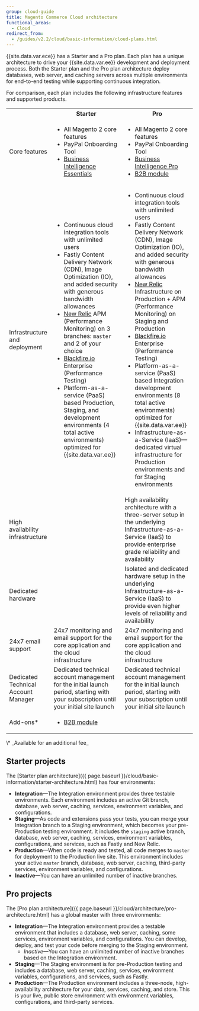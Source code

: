 ```yaml
---
group: cloud-guide
title: Magento Commerce Cloud architecture
functional_areas:
  - Cloud
redirect_from:
  - /guides/v2.2/cloud/basic-information/cloud-plans.html
---
```


{{site.data.var.ece}} has a Starter and a Pro plan. Each plan has a unique architecture to drive your {{site.data.var.ee}} development and deployment process. Both the Starter plan and the Pro plan architecture deploy databases, web server, and caching servers across multiple environments for end-to-end testing while supporting continuous integration.

For comparison, each plan includes the following infrastructure features and supported products.

<table>
  <tbody>
    <tr>
      <td class="blank"></td>
      <th>Starter</th>
      <th>Pro</th>
    </tr>
    <tr>
      <td>Core features</td>
      <td>
        <ul>
          <li>All Magento 2 core features</li>
          <li>PayPal Onboarding Tool</li>
          <li><a href="https://magento.com/blog/magento-news/introducing-magento-business-intelligence-essentials">Business Intelligence Essentials</a></li>
        </ul>
      </td>
      <td>
        <ul>
          <li>All Magento 2 core features</li>
          <li>PayPal Onboarding Tool</li>
          <li><a href="https://magento.com/blog/magento-news/introducing-magento-business-intelligence-essentials">Business Intelligence Pro</a></li>
          <li><a href="https://magento.com/business-needs/b2b-commerce">B2B module</a></li>
        </ul>
      </td>
    </tr>
    <tr>
      <td>Infrastructure and deployment</td>
      <td>
        <ul>
          <li>Continuous cloud integration tools with unlimited users</li>
          <li>Fastly Content Delivery Network (CDN), Image Optimization (IO), and added security with generous bandwidth allowances</li>
          <li>
            <a href="{{ page.baseurl }}/cloud/project/new-relic.html">New Relic</a> APM (Performance Monitoring) on 3 branches: <code>master</code> and 2 of your choice
          </li>
          <li>
            <a href="{{ page.baseurl }}/cloud/project/project-integrate-blackfire.html">Blackfire.io</a> Enterprise (Performance Testing)
          </li>
          <li>Platform-as-a-service (PaaS) based Production, Staging, and development environments (4 total active environments) optimized for {{site.data.var.ee}}</li>
        </ul>
      </td>
      <td>
        <ul>
          <li>Continuous cloud integration tools with unlimited users</li>
          <li>Fastly Content Delivery Network (CDN), Image Optimization (IO), and added security with generous bandwidth allowances</li>
          <li>
            <a href="{{ page.baseurl }}/cloud/project/new-relic.html">New Relic</a> Infrastructure on Production + APM (Performance Monitoring) on Staging and Production
          </li>
          <li>
            <a href="{{ page.baseurl }}/cloud/project/project-integrate-blackfire.html">Blackfire.io</a> Enterprise (Performance Testing)
          </li>
          <li>Platform-as-a-service (PaaS) based Integration development environments (8 total active environments) optimized for {{site.data.var.ee}}</li>
          <li>Infrastructure-as-a-Service (IaaS)—dedicated virtual infrastructure for Production environments and for Staging environments</li>
        </ul>
      </td>
    </tr>
    <tr>
      <td>High availability infrastructure</td>
      <td class="blank"></td>
      <td>High availability architecture with a three-server setup in the underlying Infrastructure-as-a-Service (IaaS) to provide enterprise grade reliability and availability</td>
    </tr>
    <tr>
      <td>Dedicated hardware</td>
      <td class="blank"></td>
      <td>Isolated and dedicated hardware setup in the underlying Infrastructure-as-a-Service (IaaS) to provide even higher levels of reliability and availability</td>
    </tr>
    <tr>
      <td>24x7 email support</td>
      <td>24x7 monitoring and email support for the core application and the cloud infrastructure</td>
      <td>24x7 monitoring and email support for the core application and the cloud infrastructure</td>
    </tr>
    <tr>
      <td>Dedicated Technical Account Manager</td>
      <td>Dedicated technical account management for the initial launch period, starting with your subscription until your initial site launch</td>
      <td>Dedicated technical account management for the initial launch period, starting with your subscription until your initial site launch</td>
    </tr>
    <tr>
      <td>Add-ons*</td>
      <td>
        <ul>
          <li><a href="https://magento.com/business-needs/b2b-commerce">B2B module</a></li>
        </ul>
      </td>
      <td class="blank"></td>
    </tr>
  </tbody>
</table>
\* _Available for an additional fee_

## Starter projects

The [Starter plan architecture]({{ page.baseurl }}/cloud/basic-information/starter-architecture.html) has four environments:

- **Integration**—The Integration environment provides three testable environments. Each environment includes an active Git branch, database, web server, caching, services, environment variables, and configurations.
- **Staging**—As code and extensions pass your tests, you can merge your Integration branch to a Staging environment, which becomes your pre-Production testing environment. It includes the `staging` active branch, database, web server, caching, services, environment variables, configurations, and services, such as Fastly and New Relic.
- **Production**—When code is ready and tested, all code merges to `master` for deployment to the Production live site. This environment includes your active `master` branch, database, web server, caching, third-party services, environment variables, and configurations.
- **Inactive**—You can have an unlimited number of inactive branches. 

## Pro projects

The [Pro plan architecture]({{ page.baseurl }}/cloud/architecture/pro-architecture.html) has a global master with three environments:

- **Integration**—The Integration environment provides a testable environment that includes a database, web server, caching, some services, environment variables, and configurations. You can develop, deploy, and test your code before merging to the Staging environment.
  - _Inactive_—You can have an unlimited number of inactive branches based on the Integration environment.
- **Staging**—The Staging environment is for pre-Production testing and includes a database, web server, caching, services, environment variables, configurations, and services, such as Fastly.
- **Production**—The Production environment includes a three-node, high-availability architecture for your data, services, caching, and store. This is your live, public store environment with environment variables, configurations, and third-party services.